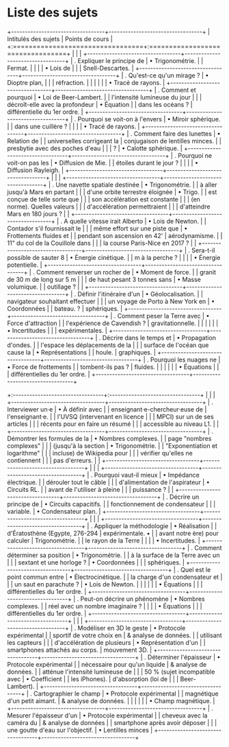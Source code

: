 Liste des sujets
================
+----------------------------------+----------------------------------+
| Intitulés des sujets             | Points de cours                  |
+:=================================+:=================================+
|                                  |                                  |
+----------------------------------+----------------------------------+
| . Expliquer le principe de       | $\bullet$ Trigonométrie.         |
| Fermat.                          |                                  |
|                                  | $\bullet$ Lois de                |
|                                  | Snell-Descartes.                 |
+----------------------------------+----------------------------------+
| . Qu'est-ce qu'un mirage ?       | $\bullet$ Dioptre plan,          |
|                                  | réfraction.                      |
|                                  |                                  |
|                                  | $\bullet$ Tracé de rayons.       |
+----------------------------------+----------------------------------+
| . Comment et pourquoi            | $\bullet$ Loi de Beer-Lambert.   |
| l'intensité lumineuse du jour    |                                  |
| décroît-elle avec la profondeur  | $\bullet$ Équation               |
| dans les océans ?                | différentielle du 1er ordre.     |
+----------------------------------+----------------------------------+
| . Pourquoi se voit-on à l'envers | $\bullet$ Miroir sphérique.      |
| dans une cuillère ?              |                                  |
|                                  | $\bullet$ Tracé de rayons.       |
+----------------------------------+----------------------------------+
| . Comment faire des lunettes     | $\bullet$ Relation de            |
| universelles corrigeant la       | conjugaison de lentilles minces. |
| presbytie avec des poches d'eau  |                                  |
| ?                                | $\bullet$ Calotte sphérique.     |
+----------------------------------+----------------------------------+
| . Pourquoi ne voit-on pas les    | $\bullet$ Diffusion de Mie.      |
| étoiles durant le jour ?         |                                  |
|                                  | $\bullet$ Diffusion Rayleigh.    |
+----------------------------------+----------------------------------+
|                                  |                                  |
+----------------------------------+----------------------------------+
| . Une navette spatiale destinée  | $\bullet$ Trigonométrie.         |
| à aller jusqu'à Mars en partant  |                                  |
| d'une orbite terrestre éloignée  | $\bullet$ Trigo.                 |
| est conçue de telle sorte que    |                                  |
| son accélération est constante   |                                  |
| (en norme). Quelles valeurs      |                                  |
| d'accélération permettraient     |                                  |
| d'atteindre Mars en 180 jours ?  |                                  |
+----------------------------------+----------------------------------+
| . A quelle vitesse irait Alberto | $\bullet$ Lois de Newton.        |
| Contador s'il fournissait le     |                                  |
| même effort sur une piste que    | $\bullet$ Frottements fluides et |
| pendant son ascension en 42'     | aérodynamisme.                   |
| 11\" du col de la Couillole dans |                                  |
| la course Paris-Nice en 2017 ?   |                                  |
+----------------------------------+----------------------------------+
| . Sera-t-il possible de sauter 8 | $\bullet$ Énergie cinétique.     |
| m à la perche ?                  |                                  |
|                                  | $\bullet$ Énergie potentielle.   |
+----------------------------------+----------------------------------+
| . Comment renverser un rocher de | $\bullet$ Moment de force.       |
| granit de 30 m de long sur 5 m   |                                  |
| de haut pesant 3 tonnes sans     | $\bullet$ Masse volumique.       |
| outillage ?                      |                                  |
+----------------------------------+----------------------------------+
| . Définir l'itinéraire d'un      | $\bullet$ Géolocalisation.       |
| navigateur souhaitant effectuer  |                                  |
| un voyage de Porto à New York en | $\bullet$ Coordonnées            |
| bateau. ?                        | sphériques.                      |
+----------------------------------+----------------------------------+
| . Comment peser la Terre avec    | $\bullet$ Force d'attraction     |
| l'expérience de Cavendish ?      | gravitationnelle.                |
|                                  |                                  |
|                                  | $\bullet$ Incertitudes           |
|                                  | expérimentales.                  |
+----------------------------------+----------------------------------+
| . Décrire dans le temps et       | $\bullet$ Propagation d'ondes.   |
| l'espace les déplacements de la  |                                  |
| surface de l'océan que cause la  | $\bullet$ Représentations        |
| houle.                           | graphiques.                      |
+----------------------------------+----------------------------------+
| . Pourquoi les nuages ne         | $\bullet$ Force de frottements   |
| tombent-ils pas ?                | fluides.                         |
|                                  |                                  |
|                                  | $\bullet$ Équations              |
|                                  | différentielles du 1er ordre.    |
+----------------------------------+----------------------------------+

+:---------------------------------+:---------------------------------+
|                                  |                                  |
+----------------------------------+----------------------------------+
| . Interviewer un·e               | $\bullet$ À définir avec         |
| enseignant·e-chercheur·euse de   | l'enseignant·e.                  |
| l'UVSQ (intervenant en licence   |                                  |
| MPCI) sur un de ses articles     |                                  |
| récents pour en faire un résumé  |                                  |
| accessible au niveau L1.         |                                  |
+----------------------------------+----------------------------------+
| . Démontrer les formules de la   | $\bullet$ Nombres complexes.     |
| page \"nombres complexes\"       |                                  |
| (jusqu'à la section              | $\bullet$ Trigonométrie.         |
| \"Exponentiation et logarithme\" |                                  |
| incluse) de Wikipedia pour       |                                  |
| vérifier qu'elles ne contiennent |                                  |
| pas d'erreurs.                   |                                  |
+----------------------------------+----------------------------------+
|                                  |                                  |
+----------------------------------+----------------------------------+
| . Pourquoi vaut-il mieux         | $\bullet$ Impédance électrique.  |
| dérouler tout le câble           |                                  |
| d'alimentation de l'aspirateur   | $\bullet$ Circuits RL.           |
| avant de l'utiliser à pleine     |                                  |
| puissance ?                      |                                  |
+----------------------------------+----------------------------------+
| . Décrire un principe de         | $\bullet$ Circuits capacitifs.   |
| fonctionnement de condensateur   |                                  |
| variable.                        | $\bullet$ Condensateur plan.     |
+----------------------------------+----------------------------------+
|                                  |                                  |
+----------------------------------+----------------------------------+
| . Appliquer la méthodologie      | $\bullet$ Réalisation            |
| d'Ératosthène (Egypte, 276-294   | expérimentale. $\bullet$         |
| avant notre ère) pour calculer   | Trigonométrie.                   |
| le rayon de la Terre             |                                  |
|                                  | $\bullet$ Incertitudes.          |
+----------------------------------+----------------------------------+
| . Comment déterminer sa position | $\bullet$ Trigonométrie.         |
| à la surface de la Terre avec un |                                  |
| sextant et une horloge ?         | $\bullet$ Coordonnées            |
|                                  | sphériques.                      |
+----------------------------------+----------------------------------+
| . Quel est le point commun entre | $\bullet$ Électrocinétique.      |
| la charge d'un condensateur et   |                                  |
| un saut en parachute ?           | $\bullet$ Lois de Newton.        |
|                                  |                                  |
|                                  | $\bullet$ Équations              |
|                                  | différentielles du 1er ordre.    |
+----------------------------------+----------------------------------+
| . Peut-on décrire un phénomène   | $\bullet$ Nombres complexes.     |
| réel avec un nombre imaginaire ? |                                  |
|                                  | $\bullet$ Équations              |
|                                  | différentielles du 1er ordre.    |
+----------------------------------+----------------------------------+
|                                  |                                  |
+----------------------------------+----------------------------------+
| . Modéliser en 3D le geste       | $\bullet$ Protocole expérimental |
| sportif de votre choix en        | & analyse de données.            |
| utilisant les capteurs           |                                  |
| d'accélération de plusieurs      | $\bullet$ Représentation d'un    |
| smartphones attachés au corps.   | mouvement 3D.                    |
+----------------------------------+----------------------------------+
| . Déterminer l'épaisseur         | $\bullet$ Protocole expérimental |
| nécessaire pour qu'un liquide    | & analyse de données.            |
| atténue l'intensité lumineuse de |                                  |
| 50 % (sujet incompatible avec    | $\bullet$ Coefficient            |
| les iPhones).                    | d'absorption (loi de             |
|                                  | Beer-Lambert).                   |
+----------------------------------+----------------------------------+
| . Cartographier le champ         | $\bullet$ Protocole expérimental |
| magnétique d'un petit aimant.    | & analyse de données.            |
|                                  |                                  |
|                                  | $\bullet$ Champ magnétique.      |
+----------------------------------+----------------------------------+
| . Mesurer l'épaisseur d'un       | $\bullet$ Protocole expérimental |
| cheveux avec la caméra du        | & analyse de données             |
| smartphone après avoir déposer   |                                  |
| une goutte d'eau sur l'objectif. | $\bullet$ Lentilles minces       |
+----------------------------------+----------------------------------+
